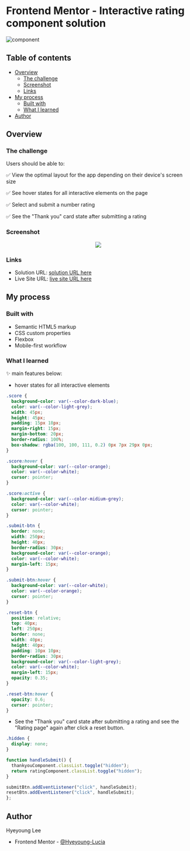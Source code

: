 # Frontend Mentor - Interactive rating component solution

![component](./design/component.gif)

## Table of contents

- [Overview](#overview)
  - [The challenge](#the-challenge)
  - [Screenshot](#screenshot)
  - [Links](#links)
- [My process](#my-process)
  - [Built with](#built-with)
  - [What I learned](#what-i-learned)
- [Author](#author)

## Overview

### The challenge

Users should be able to:

✅ View the optimal layout for the app depending on their device's screen size

✅ See hover states for all interactive elements on the page

✅ Select and submit a number rating

✅ See the "Thank you" card state after submitting a rating

### Screenshot

<p align="center">
  <img src="./design/mobile.gif">
</p>

### Links

- Solution URL: [solution URL here](https://www.frontendmentor.io/solutions/interactive-rating-component-FnHZsVvI9q)
- Live Site URL: [live site URL here](https://hyeyoung-lucia.github.io/interactive-rating-component-main/)

## My process

### Built with

- Semantic HTML5 markup
- CSS custom properties
- Flexbox
- Mobile-first workflow

### What I learned

✨ main features below:

- hover states for all interactive elements

```css
.score {
  background-color: var(--color-dark-blue);
  color: var(--color-light-grey);
  width: 45px;
  height: 45px;
  padding: 15px 18px;
  margin-right: 15px;
  margin-bottom: 20px;
  border-radius: 100%;
  box-shadow: rgba(100, 100, 111, 0.2) 0px 7px 29px 0px;
}

.score:hover {
  background-color: var(--color-orange);
  color: var(--color-white);
  cursor: pointer;
}

.score:active {
  background-color: var(--color-midium-grey);
  color: var(--color-white);
  cursor: pointer;
}

.submit-btn {
  border: none;
  width: 250px;
  height: 40px;
  border-radius: 30px;
  background-color: var(--color-orange);
  color: var(--color-white);
  margin-left: 15px;
}

.submit-btn:hover {
  background-color: var(--color-white);
  color: var(--color-orange);
  cursor: pointer;
}
```

```css
.reset-btn {
  position: relative;
  top: 40px;
  left: 250px;
  border: none;
  width: 40px;
  height: 40px;
  padding: 10px 10px;
  border-radius: 30px;
  background-color: var(--color-light-grey);
  color: var(--color-white);
  margin-left: 15px;
  opacity: 0.35;
}

.reset-btn:hover {
  opacity: 0.6;
  cursor: pointer;
}
```

- See the "Thank you" card state after submitting a rating and see the "Rating page" again after click a reset button.

```css
.hidden {
  display: none;
}
```

```js
function handleSubmit() {
  thankyouComponent.classList.toggle("hidden");
  return ratingComponent.classList.toggle("hidden");
}

submitBtn.addEventListener("click", handleSubmit);
resetBtn.addEventListener("click", handleSubmit);
};
```

## Author
Hyeyoung Lee
- Frontend Mentor - [@Hyeyoung-Lucia](https://www.frontendmentor.io/profile/Hyeyoung-Lucia)
